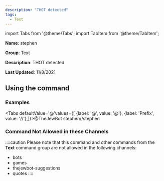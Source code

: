 ```yaml
---
description: "THOT detected"
tags:
  - Text
---
```

import Tabs from '@theme/Tabs';
import TabItem from '@theme/TabItem';

**Name**: stephen

**Group**: Text

**Description**: THOT detected

**Last Updated**: 11/8/2021

## Using the command

### Examples
<Tabs defaultValue='@'values={[ {label: '@', value: '@'}, {label: 'Prefix', value: '//'},]}><TabItem value='@'>@TheJewBot stephen</TabItem><TabItem value='//'>//stephen</TabItem></Tabs>

### Command Not Allowed in these Channels
::::caution Please note that this command and other commands from the **Text** command group are not allowed in the following channels:
- bots
- games
- thejewbot-suggestions
- quotes
::::